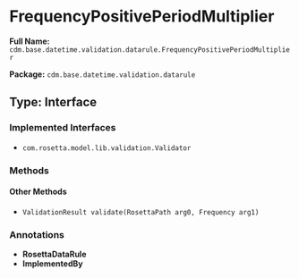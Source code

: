# FrequencyPositivePeriodMultiplier

**Full Name:** `cdm.base.datetime.validation.datarule.FrequencyPositivePeriodMultiplier`

**Package:** `cdm.base.datetime.validation.datarule`

## Type: Interface

### Implemented Interfaces

- `com.rosetta.model.lib.validation.Validator`

### Methods

#### Other Methods

- `ValidationResult validate(RosettaPath arg0, Frequency arg1)`

### Annotations

- **RosettaDataRule**
- **ImplementedBy**

